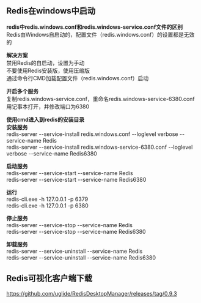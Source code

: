 ﻿## Redis在windows中启动  
**redis中redis.windows.conf和redis.windows-service.conf文件的区别**   
Redis由Windows自启动的，配置文件（redis.windows.conf）的设置都是无效的

**解决方案**   
禁用Redis的自启动，设置为手动   
不要使用Redis安装版，使用压缩版   
通过命令行CMD加载配置文件（redis.windows.conf）启动  

**开启多个服务**   
复制redis.windows-service.conf，重命名redis.windows-service-6380.conf 
用记事本打开，并修改端口为6380

**使用cmd进入到redis的安装目录**   
**安装服务**   
redis-server --service-install redis.windows.conf --loglevel verbose  --service-name Redis   
redis-server --service-install redis.windows-service-6380.conf --loglevel verbose  --service-name Redis6380

**启动服务**   
redis-server --service-start --service-name Redis  
redis-server --service-start --service-name Redis6380

**运行**   
redis-cli.exe -h 127.0.0.1 -p 6379   
redis-cli.exe -h 127.0.0.1 -p 6380

**停止服务**   
redis-server --service-stop --service-name Redis   
redis-server --service-stop --service-name Redis6380  

**卸载服务**   
redis-server --service-uninstall --service-name Redis   
redis-server --service-uninstall --service-name Redis6380

## Redis可视化客户端下载
https://github.com/uglide/RedisDesktopManager/releases/tag/0.9.3
